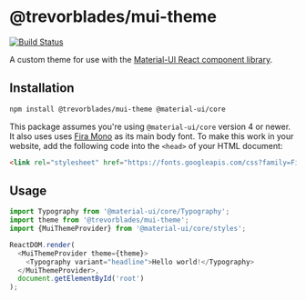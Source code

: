 # @trevorblades/mui-theme

[![Build Status](https://travis-ci.com/trevorblades/mui-theme.svg?branch=master)](https://travis-ci.com/trevorblades/mui-theme)

A custom theme for use with the [Material-UI React component library](https://material-ui.com/).

## Installation

```bash
npm install @trevorblades/mui-theme @material-ui/core
```

This package assumes you're using `@material-ui/core` version 4 or newer. It also uses uses [Fira Mono](https://fonts.google.com/specimen/Fira+Mono) as its main body font. To make this work in your website, add the following code into the `<head>` of your HTML document:

```html
<link rel="stylesheet" href="https://fonts.googleapis.com/css?family=Fira+Mono:400,500,700&display=swap">
```

## Usage

```js
import Typography from '@material-ui/core/Typography';
import theme from '@trevorblades/mui-theme';
import {MuiThemeProvider} from '@material-ui/core/styles';

ReactDOM.render(
  <MuiThemeProvider theme={theme}>
    <Typography variant="headline">Hello world!</Typography>
  </MuiThemeProvider>,
  document.getElementById('root')
);
```
